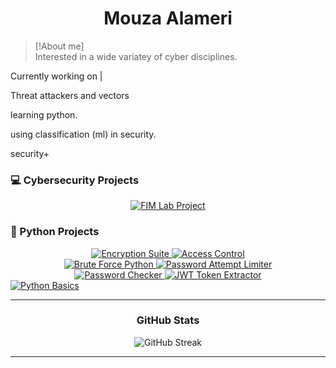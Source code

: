 <h1 align="center">Mouza Alameri</h1>




> [!About me]  
> Interested in a wide variatey of cyber disciplines. 



 Currently working on | </b>
 
Threat attackers and vectors </b>
 
 learning python.
 
 using classification (ml) in security. 
 
 security+

<!-- Cybersecurity Projects -->
<h3>💻 Cybersecurity Projects</h3>
<div align="center">
  <a href="https://github.com/MouzaAlameri-sec/FIM-LAB">
    <img src="https://github-readme-stats.vercel.app/api/pin/?username=MouzaAlameri-sec&repo=FIM-LAB&theme=graywhite" alt="FIM Lab Project" />
  </a>
</div>

<!-- Python Projects -->
<h3>🐍 Python Projects</h3>
<div align="center">
  <a href="https://github.com/MouzaAlameri-sec/encryption_suite">
    <img src="https://github-readme-stats.vercel.app/api/pin/?username=MouzaAlameri-sec&repo=encryption_suite&theme=graywhite" alt="Encryption Suite" />
  </a>
  <a href="https://github.com/MouzaAlameri-sec/access_control">
    <img src="https://github-readme-stats.vercel.app/api/pin/?username=MouzaAlameri-sec&repo=access_control&theme=graywhite" alt="Access Control" />
  </a>
</div>
<div align="center">
  <a href="https://github.com/MouzaAlameri-sec/Brute_Force_Python">
    <img src="https://github-readme-stats.vercel.app/api/pin/?username=MouzaAlameri-sec&repo=Brute_Force_Python&theme=graywhite" alt="Brute Force Python" />
  </a>
  <a href="https://github.com/MouzaAlameri-sec/password_attempt_limiter">
    <img src="https://github-readme-stats.vercel.app/api/pin/?username=MouzaAlameri-sec&repo=password_attempt_limiter&theme=graywhite" alt="Password Attempt Limiter" />
  </a>
</div>
<div align="center">
  <a href="https://github.com/MouzaAlameri-sec/Password_checker_python">
    <img src="https://github-readme-stats.vercel.app/api/pin/?username=MouzaAlameri-sec&repo=Password_checker_python&theme=graywhite" alt="Password Checker" />
  </a>
  <a href="https://github.com/MouzaAlameri-sec/jwt_token_extractor-">
    <img src="https://github-readme-stats.vercel.app/api/pin/?username=MouzaAlameri-sec&repo=jwt_token_extractor-&theme=graywhite" alt="JWT Token Extractor" />
  </a>
</div>
<a href="https://github.com/MouzaAlameri-sec/PythonBasics">
    <img src="https://github-readme-stats.vercel.app/api/pin/?username=MouzaAlameri-sec&repo=PythonBasics&theme=graywhite" alt="Python Basics" />
  </a>
</div>

<hr>

<!-- GitHub Stats -->
<h3 align="center">GitHub Stats</h3>
<div align="center">
  <img src="https://github-readme-streak-stats.herokuapp.com/?user=MouzaAlameri-sec&theme=graywhite" alt="GitHub Streak" />
</div>

<hr>
